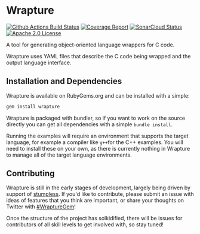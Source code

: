 # Wrapture
[![Github Actions Build Status](https://github.com/goatshriek/wrapture/workflows/build/badge.svg)](https://github.com/goatshriek/wrapture/actions?query=workflow%3Abuild)
[![Coverage Report](https://codecov.io/gh/goatshriek/wrapture/branch/latest/graph/badge.svg)](https://codecov.io/gh/goatshriek/wrapture)
[![SonarCloud Status](https://sonarcloud.io/api/project_badges/measure?project=wrapture&metric=alert_status)](https://sonarcloud.io/dashboard?id=wrapture)
[![Apache 2.0 License](https://img.shields.io/badge/license-Apache%202.0-blue.svg)](https://opensource.org/licenses/Apache-2.0)

A tool for generating object-oriented language wrappers for C code.

Wrapture uses YAML files that describe the C code being wrapped and the output
language interface.


## Installation and Dependencies
Wrapture is available on RubyGems.org and can be installed with a simple:

```ruby
gem install wrapture
```

Wrapture is packaged with bundler, so if you want to work on the source directly
you can get all dependencies with a simple `bundle install`.

Running the examples will require an environment that supports the target
language, for example a compiler like `g++`for the C++ examples. You will need
to install these on your own, as there is currently nothing in Wrapture to
manage all of the target language environments.


## Contributing
Wrapture is still in the early stages of development, largely being driven by
support of [stumpless](https://github.com/goatshriek/stumpless). If you'd like
to contribute, please submit an issue with ideas of features that you think are
important, or share your thoughts on Twitter with
[#WraptureGem](https://twitter.com/search?q=%23WraptureGem)!

Once the structure of the project has solkidified, there will be issues for
contributors of all skill levels to get involved with, so stay tuned!

